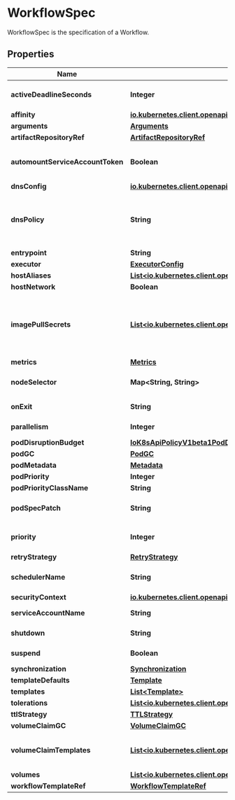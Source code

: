 

# WorkflowSpec

WorkflowSpec is the specification of a Workflow.
## Properties

Name | Type | Description | Notes
------------ | ------------- | ------------- | -------------
**activeDeadlineSeconds** | **Integer** | Optional duration in seconds relative to the workflow start time which the workflow is allowed to run before the controller terminates the  A value of zero is used to terminate a Running workflow |  [optional]
**affinity** | [**io.kubernetes.client.openapi.models.V1Affinity**](io.kubernetes.client.openapi.models.V1Affinity.md) |  |  [optional]
**arguments** | [**Arguments**](Arguments.md) |  |  [optional]
**artifactRepositoryRef** | [**ArtifactRepositoryRef**](ArtifactRepositoryRef.md) |  |  [optional]
**automountServiceAccountToken** | **Boolean** | AutomountServiceAccountToken indicates whether a service account token should be automatically mounted in pods. ServiceAccountName of ExecutorConfig must be specified if this value is false. |  [optional]
**dnsConfig** | [**io.kubernetes.client.openapi.models.V1PodDNSConfig**](io.kubernetes.client.openapi.models.V1PodDNSConfig.md) |  |  [optional]
**dnsPolicy** | **String** | Set DNS policy for the pod. Defaults to \&quot;ClusterFirst\&quot;. Valid values are &#39;ClusterFirstWithHostNet&#39;, &#39;ClusterFirst&#39;, &#39;Default&#39; or &#39;None&#39;. DNS parameters given in DNSConfig will be merged with the policy selected with DNSPolicy. To have DNS options set along with hostNetwork, you have to specify DNS policy explicitly to &#39;ClusterFirstWithHostNet&#39;. |  [optional]
**entrypoint** | **String** | Entrypoint is a template reference to the starting point of the  |  [optional]
**executor** | [**ExecutorConfig**](ExecutorConfig.md) |  |  [optional]
**hostAliases** | [**List&lt;io.kubernetes.client.openapi.models.V1HostAlias&gt;**](io.kubernetes.client.openapi.models.V1HostAlias.md) |  |  [optional]
**hostNetwork** | **Boolean** | Host networking requested for this workflow pod. Default to false. |  [optional]
**imagePullSecrets** | [**List&lt;io.kubernetes.client.openapi.models.V1LocalObjectReference&gt;**](io.kubernetes.client.openapi.models.V1LocalObjectReference.md) | ImagePullSecrets is a list of references to secrets in the same namespace to use for pulling any images in pods that reference this ServiceAccount. ImagePullSecrets are distinct from Secrets because Secrets can be mounted in the pod, but ImagePullSecrets are only accessed by the kubelet. More info: https://kubernetes.io/docs/concepts/containers/images/#specifying-imagepullsecrets-on-a-pod |  [optional]
**metrics** | [**Metrics**](Metrics.md) |  |  [optional]
**nodeSelector** | **Map&lt;String, String&gt;** | NodeSelector is a selector which will result in all pods of the workflow to be scheduled on the selected node(s). This is able to be overridden by a nodeSelector specified in the template. |  [optional]
**onExit** | **String** | OnExit is a template reference which is invoked at the end of the workflow, irrespective of the success, failure, or error of the primary  |  [optional]
**parallelism** | **Integer** | Parallelism limits the max total parallel pods that can execute at the same time in a workflow |  [optional]
**podDisruptionBudget** | [**IoK8sApiPolicyV1beta1PodDisruptionBudgetSpec**](IoK8sApiPolicyV1beta1PodDisruptionBudgetSpec.md) |  |  [optional]
**podGC** | [**PodGC**](PodGC.md) |  |  [optional]
**podMetadata** | [**Metadata**](Metadata.md) |  |  [optional]
**podPriority** | **Integer** | Priority to apply to workflow pods. |  [optional]
**podPriorityClassName** | **String** | PriorityClassName to apply to workflow pods. |  [optional]
**podSpecPatch** | **String** | PodSpecPatch holds strategic merge patch to apply against the pod spec. Allows parameterization of container fields which are not strings (e.g. resource limits). |  [optional]
**priority** | **Integer** | Priority is used if controller is configured to process limited number of workflows in parallel. Workflows with higher priority are processed first. |  [optional]
**retryStrategy** | [**RetryStrategy**](RetryStrategy.md) |  |  [optional]
**schedulerName** | **String** | Set scheduler name for all pods. Will be overridden if container/script template&#39;s scheduler name is set. Default scheduler will be used if neither specified. |  [optional]
**securityContext** | [**io.kubernetes.client.openapi.models.V1PodSecurityContext**](io.kubernetes.client.openapi.models.V1PodSecurityContext.md) |  |  [optional]
**serviceAccountName** | **String** | ServiceAccountName is the name of the ServiceAccount to run all pods of the workflow as. |  [optional]
**shutdown** | **String** | Shutdown will shutdown the workflow according to its ShutdownStrategy |  [optional]
**suspend** | **Boolean** | Suspend will suspend the workflow and prevent execution of any future steps in the workflow |  [optional]
**synchronization** | [**Synchronization**](Synchronization.md) |  |  [optional]
**templateDefaults** | [**Template**](Template.md) |  |  [optional]
**templates** | [**List&lt;Template&gt;**](Template.md) | Templates is a list of workflow templates used in a workflow |  [optional]
**tolerations** | [**List&lt;io.kubernetes.client.openapi.models.V1Toleration&gt;**](io.kubernetes.client.openapi.models.V1Toleration.md) | Tolerations to apply to workflow pods. |  [optional]
**ttlStrategy** | [**TTLStrategy**](TTLStrategy.md) |  |  [optional]
**volumeClaimGC** | [**VolumeClaimGC**](VolumeClaimGC.md) |  |  [optional]
**volumeClaimTemplates** | [**List&lt;io.kubernetes.client.openapi.models.V1PersistentVolumeClaim&gt;**](io.kubernetes.client.openapi.models.V1PersistentVolumeClaim.md) | VolumeClaimTemplates is a list of claims that containers are allowed to reference. The Workflow controller will create the claims at the beginning of the workflow and delete the claims upon completion of the workflow |  [optional]
**volumes** | [**List&lt;io.kubernetes.client.openapi.models.V1Volume&gt;**](io.kubernetes.client.openapi.models.V1Volume.md) | Volumes is a list of volumes that can be mounted by containers in a  |  [optional]
**workflowTemplateRef** | [**WorkflowTemplateRef**](WorkflowTemplateRef.md) |  |  [optional]



